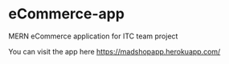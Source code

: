 # eCommerce-app
MERN eCommerce application for ITC team project

You can visit the app here https://madshopapp.herokuapp.com/
